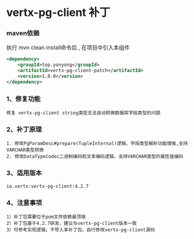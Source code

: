 vertx-pg-client 补丁
===============================  
### maven依赖
执行 mvn clean install命令后 , 在项目中引入本组件
```xml
<dependency>
    <groupId>top.yonyong</groupId>
    <artifactId>vertx-pg-client-patch</artifactId>
    <version>1.0.0</version>
</dependency>
```
### 1、修复功能 
```
修复 vertx-pg-client string类型无法自动转换数据库字段类型的问题
```
### 2、补丁原理 
```
1. 修改PgParamDesc#prepare(TupleInternal)逻辑，字段类型解析功能增强,支持VARCHAR类型转换
2. 修改DataTypeCodec二进制编码和文本编码逻辑，支持VARCHAR类型的属性值编码
```
### 3、适用版本 
```
io.vertx:vertx-pg-client:4.2.7
```
### 4、注意事项
```
1）补丁包需要位于pom文件依赖最顶端
2）补丁包基于4.2.7研发，建议与vertx-pg-client版本一致
3）可参考实现逻辑，不导入本补丁包，自行修改vertx-pg-client源码
```

